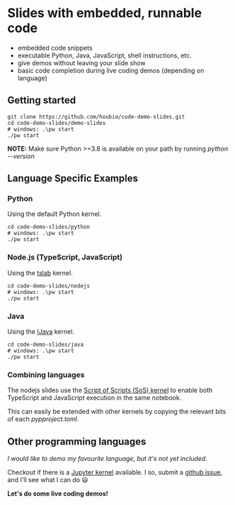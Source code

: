 # Slides with embedded, runnable code 
* embedded code snippets
* executable Python, Java, JavaScript, shell instructions, etc.
* give demos without leaving your slide show
* basic code completion during live coding demos (depending on language)

## Getting started

```shell
git clone https://github.com/houbie/code-demo-slides.git
cd code-demo-slides/demo-slides
# windows: .\pw start
./pw start
```

<div class="alert alert-block alert-info">
    <b>NOTE:</b> Make sure Python >=3.8 is available on your path by running <em>python --version</em></div>

## Language Specific Examples
### Python
Using the default Python kernel.

```shell
cd code-demo-slides/python
# windows: .\pw start
./pw start
```

### Node.js (TypeScript, JavaScript)
Using the [tslab](https://github.com/yunabe/tslab) kernel.

```shell
cd code-demo-slides/nodejs
# windows: .\pw start
./pw start
```

### Java
Using the [IJava](https://github.com/SpencerPark/IJava) kernel.

```shell
cd code-demo-slides/java
# windows: .\pw start
./pw start
```

### Combining languages
The nodejs slides use the [Script of Scripts (SoS) kernel](https://github.com/vatlab/SOS)
to enable both TypeScript and JavaScript execution in the same notebook.

This can easily be extended with other kernels by copying the relevant bits of each _pypproject.toml_.

## Other programming languages
_I would like to demo my favourite language, but it's not yet included._

Checkout if there is a [Jupyter kernel](https://github.com/jupyter/jupyter/wiki/Jupyter-kernels) available.
I so, submit a [github issue](https://github.com/houbie/code-demo-slides/issues), and I'll see what I can do 😃

**Let's do some live coding demos!**
